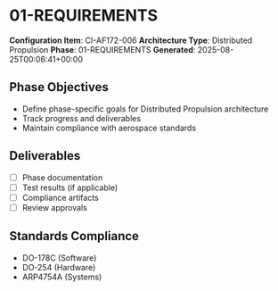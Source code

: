 # 01-REQUIREMENTS

**Configuration Item**: CI-AF172-006
**Architecture Type**: Distributed Propulsion
**Phase**: 01-REQUIREMENTS
**Generated**: 2025-08-25T00:06:41+00:00

## Phase Objectives
- Define phase-specific goals for Distributed Propulsion architecture
- Track progress and deliverables
- Maintain compliance with aerospace standards

## Deliverables
- [ ] Phase documentation
- [ ] Test results (if applicable)
- [ ] Compliance artifacts
- [ ] Review approvals

## Standards Compliance
- DO-178C (Software)
- DO-254 (Hardware)
- ARP4754A (Systems)

